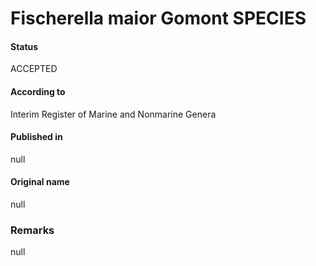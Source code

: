 Fischerella maior Gomont SPECIES
=======

#### Status
ACCEPTED

#### According to
Interim Register of Marine and Nonmarine Genera

#### Published in
null

#### Original name
null

### Remarks
null